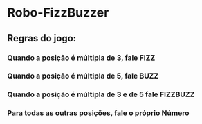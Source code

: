 # Robo-FizzBuzzer

## Regras do jogo:

### Quando a posição é múltipla de 3, fale FIZZ
### Quando a posição é múltipla de 5, fale BUZZ
### Quando a posição é múltipla de 3 e de 5 fale FIZZBUZZ
### Para todas as outras posições, fale o próprio Número

